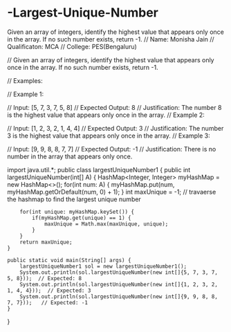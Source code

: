 # -Largest-Unique-Number
Given an array of integers, identify the highest value that appears only once in the array. If no such number exists, return -1.
// Name: Monisha Jain
// Qualificaton: MCA
// College: PES(Bengaluru)

// Given an array of integers, identify the highest value that appears only once in the array. If no such number exists, return -1.

// Examples:

// Example 1:

// Input: [5, 7, 3, 7, 5, 8]
// Expected Output: 8
// Justification: The number 8 is the highest value that appears only once in the array.
// Example 2:

// Input: [1, 2, 3, 2, 1, 4, 4]
// Expected Output: 3
// Justification: The number 3 is the highest value that appears only once in the array.
// Example 3:

// Input: [9, 9, 8, 8, 7, 7]
// Expected Output: -1
// Justification: There is no number in the array that appears only once.

import java.util.*;
public class largestUniqueNumber1 {
    public int largestUniqueNumber(int[] A) {
        HashMap<Integer, Integer> myHashMap = new HashMap<>();
        for(int num: A) {
            myHashMap.put(num, myHashMap.getOrDefault(num, 0) + 1);
        }
        int maxUnique = -1;
        // travaerse the hashmap to find the largest unique number

        for(int unique: myHashMap.keySet()) {
            if(myHashMap.get(unique) == 1) {
                maxUnique = Math.max(maxUnique, unique);
            }
        }
        return maxUnique;
    }

    public static void main(String[] args) {
        largestUniqueNumber1 sol = new largestUniqueNumber1();
        System.out.println(sol.largestUniqueNumber(new int[]{5, 7, 3, 7, 5, 8}));  // Expected: 8
        System.out.println(sol.largestUniqueNumber(new int[]{1, 2, 3, 2, 1, 4, 4}));  // Expected: 3
        System.out.println(sol.largestUniqueNumber(new int[]{9, 9, 8, 8, 7, 7}));   // Expected: -1
    }
}
